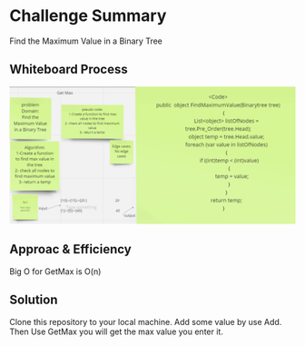 # Challenge Summary

Find the Maximum Value in a Binary Tree

## Whiteboard Process

![](./Max%20(2).png)

## Approac & Efficiency

Big O for GetMax is O(n)

## Solution

Clone this repository to your local machine.
Add some value by use Add.
Then Use GetMax you will get the max value you enter it.